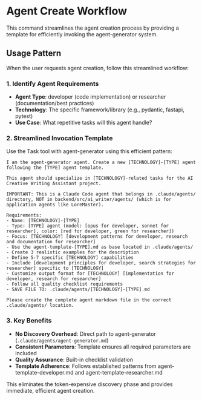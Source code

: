 # Agent Create Workflow

This command streamlines the agent creation process by providing a template for efficiently invoking the agent-generator system.

## Usage Pattern

When the user requests agent creation, follow this streamlined workflow:

### 1. Identify Agent Requirements
- **Agent Type**: developer (code implementation) or researcher (documentation/best practices)
- **Technology**: The specific framework/library (e.g., pydantic, fastapi, pytest)
- **Use Case**: What repetitive tasks will this agent handle?

### 2. Streamlined Invocation Template

Use the Task tool with agent-generator using this efficient pattern:

```
I am the agent-generator agent. Create a new [TECHNOLOGY]-[TYPE] agent following the [TYPE] agent template.

This agent should specialize in [TECHNOLOGY]-related tasks for the AI Creative Writing Assistant project.

IMPORTANT: This is a Claude Code agent that belongs in .claude/agents/ directory, NOT in backend/src/ai_writer/agents/ (which is for application agents like LoreMaster).

Requirements:
- Name: [TECHNOLOGY]-[TYPE] 
- Type: [TYPE] agent (model: [opus for developer, sonnet for researcher], color: [red for developer, green for researcher])
- Focus: [TECHNOLOGY] [development patterns for developer, research and documentation for researcher]
- Use the agent-template-[TYPE].md as base located in .claude/agents/
- Create 3 realistic examples for the description
- Define 5-7 specific [TECHNOLOGY] capabilities
- Include [development principles for developer, search strategies for researcher] specific to [TECHNOLOGY]
- Customize output format for [TECHNOLOGY] [implementation for developer, research for researcher]
- Follow all quality checklist requirements
- SAVE FILE TO: .claude/agents/[TECHNOLOGY]-[TYPE].md

Please create the complete agent markdown file in the correct .claude/agents/ location.
```

### 3. Key Benefits
- **No Discovery Overhead**: Direct path to agent-generator (`.claude/agents/agent-generator.md`)
- **Consistent Parameters**: Template ensures all required parameters are included
- **Quality Assurance**: Built-in checklist validation
- **Template Adherence**: Follows established patterns from agent-template-developer.md and agent-template-researcher.md

This eliminates the token-expensive discovery phase and provides immediate, efficient agent creation.